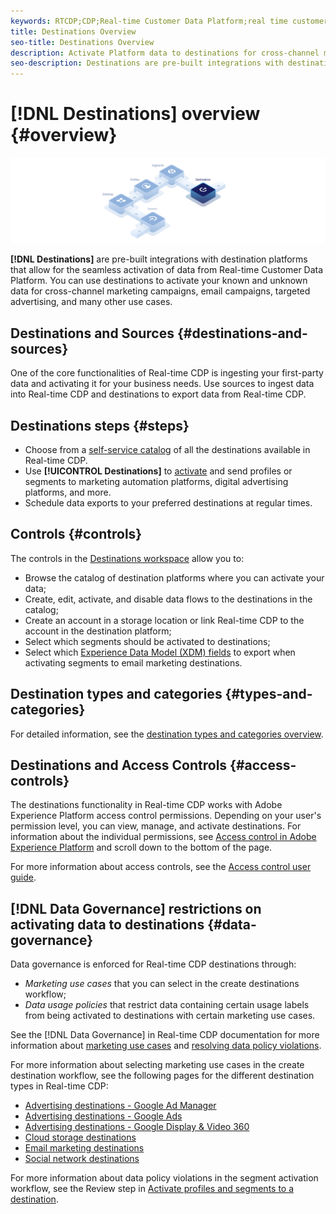 ```yaml
---
keywords: RTCDP;CDP;Real-time Customer Data Platform;real time customer data platform;real time cdp;cdp;destinations;destination;rtcdp
title: Destinations Overview
seo-title: Destinations Overview
description: Activate Platform data to destinations for cross-channel marketing campaigns, emails, targeted advertising, and more.
seo-description: Destinations are pre-built integrations with destination platforms that allow for the seamless activation of data from Real-time Customer Data Platform. You can use Destinations in the Real-time Customer Data Platform to activate your known and unknown data for cross-channel marketing campaigns, email campaigns, targeted advertising, and many other use cases.
---
```


# [!DNL Destinations] overview {#overview}

![Destinations overview banner](/help/rtcdp/destinations/assets/destinations-overview-banner.png)

**[!DNL Destinations]** are pre-built integrations with destination platforms that allow for the seamless activation of data from Real-time Customer Data Platform. You can use destinations to activate your known and unknown data for cross-channel marketing campaigns, email campaigns, targeted advertising, and many other use cases.

## Destinations and Sources {#destinations-and-sources}

One of the core functionalities of Real-time CDP is ingesting your first-party data and activating it for your business needs. Use sources to ingest data into Real-time CDP and destinations to export data from Real-time CDP. 

## Destinations steps {#steps}

* Choose from a [self-service catalog](/help/rtcdp/destinations/destinations-catalog.md) of all the destinations available in Real-time CDP.
* Use **[!UICONTROL Destinations]** to [activate](../../ui/activate-destinations.md) and send profiles or segments to marketing automation platforms, digital advertising platforms, and more.
* Schedule data exports to your preferred destinations at regular times.

## Controls {#controls}

The controls in the [Destinations workspace](/help/rtcdp/destinations/destinations-workspace.md) allow you to:

* Browse the catalog of destination platforms where you can activate your data;
* Create, edit, activate, and disable data flows to the destinations in the catalog;
* Create an account in a storage location or link Real-time CDP to the account in the destination platform;
* Select which segments should be activated to destinations;
* Select which [Experience Data Model (XDM) fields](../../xdm/home.md) to export when activating segments to email marketing destinations.

## Destination types and categories {#types-and-categories}

For detailed information, see the [destination types and categories overview](/help/rtcdp/destinations/destination-types.md).

## Destinations and Access Controls {#access-controls}

The destinations functionality in Real-time CDP works with Adobe Experience Platform access control permissions. Depending on your user's permission level, you can view, manage, and activate destinations. For information about the individual permissions, see [Access control in Adobe Experience Platform](../../access-control/home.md) and scroll down to the bottom of the page.

For more information about access controls, see the [Access control user guide](../../access-control/ui/overview.md).

## [!DNL Data Governance] restrictions on activating data to destinations {#data-governance}

Data governance is enforced for Real-time CDP destinations through:

* *Marketing use cases* that you can select in the create destinations workflow;
* *Data usage policies* that restrict data containing certain usage labels from being activated to destinations with certain marketing use cases.
  
See the [!DNL Data Governance] in Real-time CDP documentation for more information about [marketing use cases](../../../rtcdp/privacy/data-governance-overview.md#destinations) and [resolving data policy violations](../../../rtcdp/privacy/data-governance-overview.md#enforcement).

For more information about selecting marketing use cases in the create destination workflow, see the following pages for the different destination types in Real-time CDP:

* [Advertising destinations - Google Ad Manager ](/help/rtcdp/destinations/google-ad-manager-destination.md)
* [Advertising destinations - Google Ads](/help/rtcdp/destinations/google-ads-destination.md)
* [Advertising destinations - Google Display & Video 360 ](/help/rtcdp/destinations/google-dv360-destination.md)
* [Cloud storage destinations](/help/rtcdp/destinations/cloud-storage-destinations-workflow.md)
* [Email marketing destinations](/help/rtcdp/destinations/email-marketing-destinations.md)
* [Social network destinations](/help/rtcdp/destinations/social-network-destinations-workflow.md)

For more information about data policy violations in the segment activation workflow, see the Review step in [Activate profiles and segments to a destination](../../ui/activate-destinations.md#review).